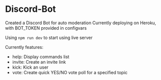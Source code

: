 # Discord-Bot
Created a Discord Bot for auto moderation
Currently deploying on Heroku, with BOT_TOKEN provided in configvars

Using ```npm run dev``` to start using live server

Currently features:
- help: Display commands list
- invite: Create an invite link
- kick: Kick an user
- vote: Create quick YES/NO vote poll for a specified topic